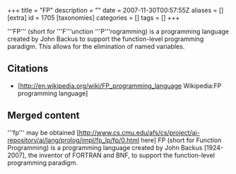 +++
title = "FP"
description = ""
date = 2007-11-30T00:57:55Z
aliases = []
[extra]
id = 1705
[taxonomies]
categories = []
tags = []
+++

'''FP''' (short for '''F'''unction '''P'''rogramming) is a programming language created by John Backus to support the function-level programming paradigm. This allows for the elimination of named variables.

## Citations
* [http://en.wikipedia.org/wiki/FP_programming_language Wikipedia:FP programming language]


## Merged content


'''fp''' may be obtained [http://www.cs.cmu.edu/afs/cs/project/ai-repository/ai/lang/prolog/impl/fp_lp/fp/0.html here]
FP (short for Function Programming) is a programming language created by John Backus [1924-2007], the inventor of FORTRAN and BNF, to support the function-level programming paradigm.

